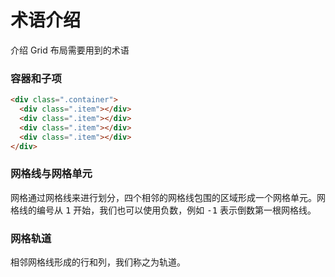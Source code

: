 # 术语介绍

介绍 Grid 布局需要用到的术语

### 容器和子项

<TwoColumn>

<div>

```html
<div class=".container">
  <div class=".item"></div>
  <div class=".item"></div>
  <div class=".item"></div>
  <div class=".item"></div>
</div>
```
</div>

<GridBox 
  :counts="4"
  :style="style[0]"
  :itemStyle="itemStyle[0]"
  :itemStyles="itemStyles[0]"
/>

</TwoColumn>

### 网格线与网格单元

<TwoColumn>

<GridBox
  :counts="6"
  :style="style[1]"
/>

<p style="fontSize: 14px; lineHeight: 1.5">网格通过网格线来进行划分，四个相邻的网格线包围的区域形成一个网格单元。网格线的编号从 <kbd>1</kbd> 开始，我们也可以使用负数，例如 <kbd>-1</kbd> 表示倒数第一根网格线。</p>

</TwoColumn>

### 网格轨道

相邻网格线形成的行和列，我们称之为轨道。

<GridBox
  :counts="9"
  :style="style[2]"
  :itemStyle="itemStyle[2]"
  :itemStyles="itemStyles[2]"
/>

<script setup>

const style = [{
  width: '150px',
  gridTemplateColumns: '1fr 1fr 1fr',
  gridTemplateRows: '50px 50px'
}, {
  width: '150px',
  gridTemplateColumns: '1fr 1fr 1fr',
  gridTemplateRows: '50px 50px'
}, {
  width: '150px',
  gridTemplateColumns: '1fr 1fr 1fr',
  gridTemplateRows: '50px 50px 50px'
}]

const itemStyle = [{
  color: 'white'
}, {}, {
  backgroundColor: 'transparent'
}]

const itemStyles = [[{
  gridRow: '1 / 2',
  gridColumn: '1 / 3',
  backgroundColor: 'rgba(46, 49, 124, .8)',
}, {
  gridRow: 'span 2',
  gridColumn: '3 / 4',
  backgroundColor: 'rgba(226, 225, 228, 1)',
}, {
  backgroundColor: 'rgba(47, 47, 53, .4)'
}], [], [{
  backgroundColor: '#ce5577'
}, {
  backgroundColor: '#ce5577'
}, {
  backgroundColor: '#ce5577'
}, {
  backgroundColor: '#ce5577'
}, {}, {}, {
  backgroundColor: '#ce5577'
}]]
</script>